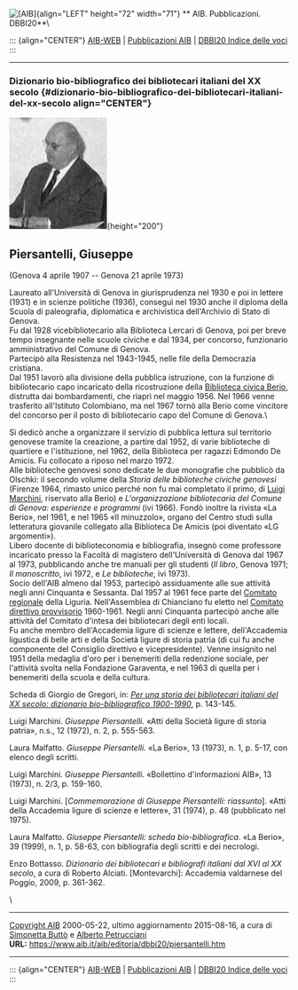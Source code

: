 ![\[AIB\]](/aib/wi/aibv72.gif){align="LEFT" height="72" width="71"}
** AIB. Pubblicazioni. DBBI20**\

::: {align="CENTER"}
[AIB-WEB](/) \| [Pubblicazioni AIB](/pubblicazioni/) \| [DBBI20 Indice
delle voci](dbbi20.htm)
:::

------------------------------------------------------------------------

### Dizionario bio-bibliografico dei bibliotecari italiani del XX secolo {#dizionario-bio-bibliografico-dei-bibliotecari-italiani-del-xx-secolo align="CENTER"}

![\[Ritratto\]](piersantelli.jpg){height="200"}

## Piersantelli, Giuseppe

(Genova 4 aprile 1907 -- Genova 21 aprile 1973)

Laureato all\'Università di Genova in giurisprudenza nel 1930 e poi in
lettere (1931) e in scienze politiche (1936), conseguì nel 1930 anche il
diploma della Scuola di paleografia, diplomatica e archivistica
dell\'Archivio di Stato di Genova.\
Fu dal 1928 vicebibliotecario alla Biblioteca Lercari di Genova, poi per
breve tempo insegnante nelle scuole civiche e dal 1934, per concorso,
funzionario amministrativo del Comune di Genova.\
Partecipò alla Resistenza nel 1943-1945, nelle file della Democrazia
cristiana.\
Dal 1951 lavorò alla divisione della pubblica istruzione, con la
funzione di bibliotecario capo incaricato della ricostruzione della
[Biblioteca civica Berio](/aib/stor/teche/ge-civ.htm), distrutta dai
bombardamenti, che riaprì nel maggio 1956. Nel 1966 venne trasferito
all\'Istituto Colombiano, ma nel 1967 tornò alla Berio come vincitore
del concorso per il posto di bibliotecario capo del Comune di Genova.\

Si dedicò anche a organizzare il servizio di pubblica lettura sul
territorio genovese tramite la creazione, a partire dal 1952, di varie
biblioteche di quartiere e l\'istituzione, nel 1962, della Biblioteca
per ragazzi Edmondo De Amicis. Fu collocato a riposo nel marzo 1972.\
Alle biblioteche genovesi sono dedicate le due monografie che pubblicò
da Olschki: il secondo volume della *Storia delle biblioteche civiche
genovesi* (Firenze 1964, rimasto unico perché non fu mai completato il
primo, di [Luigi Marchini](marchini.htm), riservato alla Berio) e
*L\'organizzazione bibliotecaria del Comune di Genova: esperienze e
programmi* (ivi 1966). Fondò inoltre la rivista «La Berio», nel 1961, e
nel 1965 «Il minuzzolo», organo del Centro studi sulla letteratura
giovanile collegato alla Biblioteca De Amicis (poi diventato «LG
argomenti»).\
Libero docente di biblioteconomia e bibliografia, insegnò come
professore incaricato presso la Facoltà di magistero dell\'Università di
Genova dal 1967 al 1973, pubblicando anche tre manuali per gli studenti
(*Il libro*, Genova 1971; *Il manoscritto*, ivi 1972, e *Le
biblioteche*, ivi 1973).\
Socio dell\'AIB almeno dal 1953, partecipò assiduamente alle sue
attività negli anni Cinquanta e Sessanta. Dal 1957 al 1961 fece parte
del [Comitato regionale](/aib/stor/sezioni/lig.htm) della Liguria.
Nell\'Assemblea di Chianciano fu eletto nel [Comitato direttivo
provvisorio](/aib/stor/cariche60.htm) 1960-1961. Negli anni Cinquanta
partecipò anche alle attività del Comitato d\'intesa dei bibliotecari
degli enti locali.\
Fu anche membro dell\'Accademia ligure di scienze e lettere,
dell\'Accademia ligustica di belle arti e della Società ligure di storia
patria (di cui fu anche componente del Consiglio direttivo e
vicepresidente). Venne insignito nel 1951 della medaglia d\'oro per i
benemeriti della redenzione sociale, per l\'attività svolta nella
Fondazione Garaventa, e nel 1963 di quella per i benemeriti della scuola
e della cultura.

Scheda di Giorgio de Gregori, in: [*Per una storia dei bibliotecari
italiani del XX secolo: dizionario bio-bibliografico
1900-1990*](/aib/editoria/pub065.htm), p. 143-145.

Luigi Marchini. *Giuseppe Piersantelli*. «Atti della Società ligure di
storia patria», n.s., 12 (1972), n. 2, p. 555-563.

Laura Malfatto. *Giuseppe Piersantelli*. «La Berio», 13 (1973), n. 1, p.
5-17, con elenco degli scritti.

Luigi Marchini. *Giuseppe Piersantelli*. «Bollettino d\'informazioni
AIB», 13 (1973), n. 2/3, p. 159-160.

Luigi Marchini. \[*Commemorazione di Giuseppe Piersantelli:
riassunto*\]. «Atti della Accademia ligure di scienze e lettere», 31
(1974), p. 48 (pubblicato nel 1975).

Laura Malfatto. *Giuseppe Piersantelli: scheda bio-bibliografica*. «La
Berio», 39 (1999), n. 1, p. 58-63, con bibliografia degli scritti e dei
necrologi.

Enzo Bottasso. *Dizionario dei bibliotecari e bibliografi italiani dal
XVI al XX secolo*, a cura di Roberto Alciati. \[Montevarchi\]: Accademia
valdarnese del Poggio, 2009, p. 361-362.

\

------------------------------------------------------------------------

[Copyright AIB](/su-questo-sito/dichiarazione-di-copyright-aib-web/)
2000-05-22, ultimo aggiornamento 2015-08-16, a cura di [Simonetta
Buttò](/aib/redazione3.htm) e [Alberto
Petrucciani](/su-questo-sito/redazione-aib-web/)\
**URL:** https://www.aib.it/aib/editoria/dbbi20/piersantelli.htm

------------------------------------------------------------------------

::: {align="CENTER"}
[AIB-WEB](/) \| [Pubblicazioni AIB](/pubblicazioni/) \| [DBBI20 Indice
delle voci](dbbi20.htm)
:::
